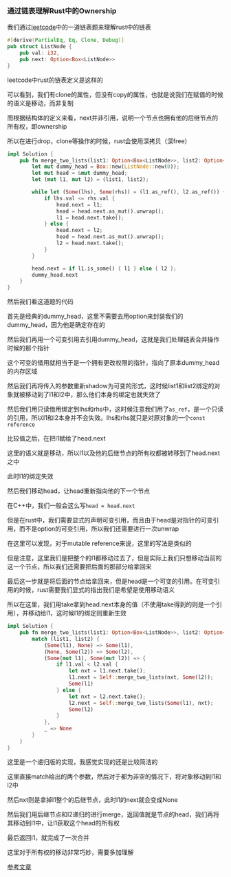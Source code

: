 ### 通过链表理解Rust中的Ownership

我们通过[leetcode](https://leetcode-cn.com/problems/merge-two-sorted-lists/)中的一道链表题来理解rust中的链表

```rust
#[derive(PartialEq, Eq, Clone, Debug)]
pub struct ListNode {
    pub val: i32,
    pub next: Option<Box<ListNode>>
}
```

leetcode中rust的链表定义是这样的

可以看到，我们有clone的属性，但没有copy的属性，也就是说我们在赋值的时候的语义是移动，而非复制

而根据结构体的定义来看，next并非引用，说明一个节点也拥有他的后继节点的所有权，即ownership

所以在进行drop，clone等操作的时候，rust会使用深拷贝（深free）

```rust
impl Solution {
    pub fn merge_two_lists(list1: Option<Box<ListNode>>, list2: Option<Box<ListNode>>) -> Option<Box<ListNode>> {
        let mut dummy_head = Box::new(ListNode::new(0));
        let mut head = &mut dummy_head;
        let (mut l1, mut l2) = (list1, list2);

        while let (Some(lhs), Some(rhs)) = (l1.as_ref(), l2.as_ref()) {
            if lhs.val <= rhs.val {
                head.next = l1;
                head = head.next.as_mut().unwrap();
                l1 = head.next.take();
            } else {
                head.next = l2;
                head = head.next.as_mut().unwrap();
                l2 = head.next.take();
            }
        }

        head.next = if l1.is_some() { l1 } else { l2 };
        dummy_head.next
    }
}
```

然后我们看这道题的代码

首先是经典的dummy_head，这里不需要去用option来封装我们的dummy_head，因为他是确定存在的

然后我们再用一个可变引用去引用dummy_head，这就是我们处理链表合并操作时候的那个指针

这个可变的借用就相当于是一个拥有更改权限的指针，指向了原本dummy_head的内存区域

然后我们再将传入的参数重新shadow为可变的形式，这时候list1和list2绑定的对象就被移动到了l1和l2中，那么他们本身的绑定也就失效了

然后我们用只读借用绑定到lhs和rhs中，这时候注意我们用了`as_ref`，是一个只读的引用，所以l1和l2本身并不会失效。lhs和rhs就只是对原对象的一个`const reference`

比较值之后，在把l1赋给了head.next

这里的语义就是移动，所以l1以及他的后继节点的所有权都被转移到了head.next之中

此时l1的绑定失效

然后我们移动head，让head重新指向他的下一个节点

在C++中，我们一般会这么写`head = head.next`

但是在rust中，我们需要显式的声明可变引用，而且由于head是对指针的可变引用，而不是option的可变引用，所以我们还需要进行一次unwrap

在这里可以发现，对于mutable reference来说，这里的写法是类似的

但是注意，这里我们是把整个的l1都移动过去了，但是实际上我们只想移动当前的这一个节点，所以我们还需要把后面的那部分给拿回来

最后这一步就是将后面的节点给拿回来，但是head是一个可变的引用。在可变引用的时候，rust需要我们显式的指出我们是希望是使用移动语义

所以在这里，我们用take拿到head.next本身的值（不使用take得到的则是一个引用），并移动给l1，这时候l1的绑定则重新生效

```rust
impl Solution {
    pub fn merge_two_lists(list1: Option<Box<ListNode>>, list2: Option<Box<ListNode>>) -> Option<Box<ListNode>> {
        match (list1, list2) {
            (Some(l1), None) => Some(l1),
            (None, Some(l2)) => Some(l2),
            (Some(mut l1), Some(mut l2)) => {
                if l1.val < l2.val {
                    let nxt = l1.next.take();
                    l1.next = Self::merge_two_lists(nxt, Some(l2));
                    Some(l1)
                } else {
                    let nxt = l2.next.take();
                    l2.next = Self::merge_two_lists(Some(l1), nxt);
                    Some(l2)
                }
            },
            _ => None
        }
    }
}
```

这里是一个递归版的实现，我感觉实现的还是比较简洁的

这里直接match给出的两个参数，然后对于都为非空的情况下，将对象移动到l1和l2中

然后nxt则是拿掉l1整个的后继节点，此时l1的next就会变成None

然后我们用后继节点和l2递归的进行merge，返回值就是节点的head，我们再将其移动到l1中，让l1获取这个head的所有权

最后返回l1，就完成了一次合并

这里对于所有权的移动非常巧妙，需要多加理解

[参考文章](https://zhuanlan.zhihu.com/p/84953434)


